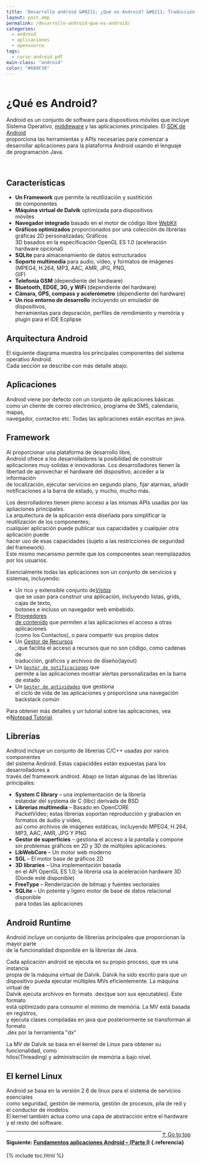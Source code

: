 ```yaml
---
title: 'Desarrollo android &#8211; ¿Qué es Android? &#8211; Traducción de developer.android.com'
layout: post.amp
permalink: /desarrollo-android-que-es-android/
categories:
  - android
  - aplicaciones
  - opensource
tags:
  - curso android pdf
main-class: "android"
color: "#689F38"
---
```

<amp-img on="tap:lightbox1" role="button" tabindex="0" layout="responsive" border="0" src="/assets/img/2013/07/iconoAndroid.png" style="clear:left; float:left;margin-right:1em; margin-bottom:1em" width="128px" height="128px" />
<div id="jd-header" class="guide-header">
<h1>
    ¿Qué es Android?
  </h1>
</div>
<div id="jd-content">
<div class="jd-descr">
<p>
      Android es un conjunto de software para dispositivos móviles que incluye Sistema Operatívo, <a href="http://es.wikipedia.org/wiki/Middleware">middleware</a> y las aplicaciones principales. El <a href="http://developer.android.com/sdk/index.html">SDK de Android</a><br /> proporciona las herramientas y APIs necesarias para comenzar a desarrollar aplicaciones para la plataforma Android usando el lenguaje<br /> de programación Java.
    </p>
<p>
<br /><!--ad-->
</p>
<h2>
      Características
    </h2>
<ul>
<li>
<strong>Un Framework</strong> que permite la reutilización y sustitición<br /> de componentes
      </li>
<li>
<strong>Máquina virtual de Dalvik</strong> optimizada para dispositivos<br /> móviles
      </li>
<li>
<strong>Navegador integrado</strong> basado en el motor de código libre <a href="http://webkit.org/">WebKit</a>
</li>
<li>
<strong>Gráficos optimizados</strong> proporcionados por una colección de librerías gráficas 2D personalizadas; Gráficos<br /> 3D basados en la especificación OpenGL ES 1.0 (aceleración hardware opcional)
      </li>
<li>
<strong>SQLite</strong> para almacenamiento de datos estructurados
      </li>
<li>
<strong>Soporte multimedia</strong> para audio, vídeo, y formatos de imágenes (MPEG4, H.264, MP3, AAC, AMR, JPG, PNG,<br /> GIF)
      </li>
<li>
<strong>Telefonía GSM</strong> (dependiente del hardware)
      </li>
<li>
<strong>Bluetooth, EDGE, 3G, y WiFi</strong> (dependiente del hardware)
      </li>
<li>
<strong>Cámara, GPS, compass y acelerómetro</strong> (dependiente del hardware)
      </li>
<li>
<strong>Un rico entorno de desarrollo</strong> incluyendo un emulador de dispositivos,<br /> herramientas para depuración, perfiles de remdimiento y memória y plugin para el IDE Ecplipse
      </li>
</ul>
<h2>
      Arquitectura Android
    </h2>
<p>
      El siguiente diagrama muestra los principales componentes del sistema operatívo Android.<br /> Cada sección se describe con más detalle abajo.
    </p>
<p>
<amp-img on="tap:lightbox1" role="button" tabindex="0" layout="responsive" src="http://bit.ly/ebtxQx" alt="Android System Architecture" />
</p>
<h2>
      Aplicaciones
    </h2>
<p>
      Android viene por defecto con un conjunto de aplicaciones básicas<br /> como un cliente de correo electrónico, programa de SMS, calendario, mapas,<br /> navegador, contactos etc. Todas las aplicaciones están escritas en java.
    </p>
<p>
<a name="application_framework" id="application_framework"></a>
</p>
<h2>
      Framework
    </h2>
<p>
      Al proporcionar una plataforma de desarrollo libre,<br /> Android ofrece a los desarrolladores la posibilidad de construir<br /> aplicaciones muy solidas e innovadoras. Los desarrolladores tienen la<br /> libertad de aprovechar el hardware del dispositivo, acceder a la información<br /> de localización, ejecutar servícios en segundo plano, fijar alarmas, añadir<br /> notificaciones a la barra de estado, y mucho, mucho más.
    </p>
<p>
      Los desrrolladores tienen pleno acceso a las mismas APIs usadas por las apliaciones principales.<br /> La arquitectura de la aplicación está diseñada para simplificar la reutilización de los componentes;<br /> cualquier aplicación puede publicar sus capacidades y cualquier otra aplicación puede<br /> hacer uso de esas capacidades (sujeto a las restricciones de seguridad del framework).<br /> Este mismo mecanismo permite que los componentes sean reemplazados por los usuarios.
    </p>
<p>
      Esencialmente todas las aplicaciones son un conjunto de servicios y sistemas, incluyendo:
    </p>
<ul>
<li>
        Un rico y extensible conjunto de<a href="/resources/tutorials/views/index.html"><i>Vistas</i></a><br /> que se usan para construir una aplicación, incluyendo listas, grids, cajas de texto,<br /> botones e incluso un navegador web embebido.
      </li>
<li>
<a href="/guide/topics/providers/content-providers.html">Proveedores<br /> de contenido</a> que permiten a las aplicaciones el acceso a otras aplicaciones<br /> (como los Contactos), o para compartir sus propios datos
      </li>
<li>
        Un <a href="/guide/topics/resources/resources-i18n.html">Gestor de Recursos<br /> </a>, que facilita el acceso a recursos que no son código, como cadenas de<br /> traducción, gráficos y archivos de diseño(layout)
      </li>
<li>
        Un <code><a href="/reference/android/app/NotificationManager.html">Gestor de notificaciones</a></code> que<br /> permite a las aplicaciones mostrar alertas personalizadas en la barra de estado
      </li>
<li>
        Un <code><a href="/reference/android/app/Activity.html">Gestor de antividades</a></code> que gestiona<br /> el ciclo de vida de las aplicaciones y proporciona una navegación backstack común
      </li>
</ul>
<p>
      Para obtener más detalles y un tutorial sobre las aplicaciones, vea el<a href="/resources/tutorials/notepad/index.html">Notepad Tutorial</a>.
    </p>
<h2>
      Librerías
    </h2>
<p>
      Android incluye un conjunto de librerías C/C++ usadas por varios componentes<br /> del sistema Android. Estas capaciddes están expuestas para los desarrolladores a<br /> través del framework android. Abajo se listan algunas de las librerías principales:
    </p>
<ul>
<li>
<strong>System C library</strong> &#8211; una implementación de la librería<br /> estandar del systema de C (libc) derivada de BSD
      </li>
<li>
<strong>Librerías multimedia</strong> &#8211; Basado en OpenCORE<br /> PacketVideo; estas librerías soportan reproducción y grabación en formatos de áudio y vídeo,<br /> así como archivos de imágenes estáticas, incluyendo MPEG4, H.264, MP3, AAC, AMR, JPG Y PNG
      </li>
<li>
<strong>Gestor de superfícies</strong> &#8211; gestiona el acceso a la pantalla y compone<br /> sin problemas gráficos en 2D y 3D de múltiples aplicaciones.
      </li>
<li>
<strong>LibWebCore</strong> &#8211; Un motor web moderno
      </li>
<li>
<strong>SGL</strong> &#8211; El motor base de gráficos 2D
      </li>
<li>
<strong>3D libraries</strong> &#8211; Una implementación basada<br /> en el API OpenGL ES 1.0; la librería usa la aceleración hardware 3D (Donde esté disponible)
      </li>
<li>
<strong>FreeType</strong> &#8211; Renderización de bitmap y fuentes vectoriales
      </li>
<li>
<strong>SQLite</strong> &#8211; Un potente y ligero motor de base de datos relacional disponible<br /> para todas las aplicaciones
      </li>
</ul>
<h2>
      Android Runtime
    </h2>
<p>
      Android incluye un conjunto de librerías principales que proporcionan la mayor parte<br /> de la funcionalidad disponible en la librerías de Java.
    </p>
<p>
      Cada aplicación android se ejecuta en su propio proceso, que es una instancia<br /> propia de la máquina virtual de Dalvik. Dalvik ha sido escrito para que un<br /> dispositivo pueda ejecutar múltiples MVs eficientemente. La máquina virtual de<br /> Dalvik ejecuta archivos en formato .dex(que son sus ejecutables). Este formato<br /> está optimizado para consumir el mínimo de memória. La MV está basada en registros,<br /> y ejecuta clases compiladas en java que posteriormente se transforman al formato<br /> .dex por la herramienta "dx"
    </p>
<p>
      La MV de Dalvik se basa en el kernel de Linux para obtener su funcionalidad, como<br /> hilos(Threading) y administración de memória a bajo nivel.
    </p>
<h2>
      El kernel Linux
    </h2>
<p>
      Android se basa en la versión 2.6 de linux para el sistema de servícios esenciales<br /> como seguridad, gestión de memoria, gestión de procesos, pila de red y el conductor de modelos.<br /> El kernel también actua como una capa de abstracción entre el hardware y el resto del software.
    </p>
</div>
<p>
<a href="#top" style="float:right">&uarr; Go to top</a>
</p>
</div>

* * *

#### Siguiente: [Fundamentos aplicaciones Android &#8211; (Parte I)][1] {.referencia}



 [1]: https://elbauldelprogramador.com/fundamentos-aplicaciones-android-parte/

{% include toc.html %}
